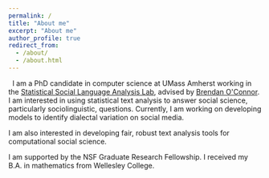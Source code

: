 ```yaml
---
permalink: /
title: "About me"
excerpt: "About me"
author_profile: true
redirect_from: 
  - /about/
  - /about.html
---
```


&nbsp;
I am a PhD candidate in computer science at UMass Amherst working in the [Statistical Social Language Analysis Lab](http://slanglab.cs.umass.edu/), advised by [Brendan O'Connor](http://brenocon.com/). I am interested in using statistical text analysis to answer social science, particularly sociolinguistic, questions. Currently, I am working on developing models to identify dialectal variation on social media.

I am also interested in developing fair, robust text analysis tools for computational social science.

I am supported by the NSF Graduate Research Fellowship. I received my B.A. in mathematics from Wellesley College.